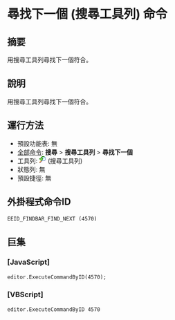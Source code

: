 # 尋找下一個 (搜尋工具列) 命令

## 摘要

用搜尋工具列尋找下一個符合。

## 說明

用搜尋工具列尋找下一個符合。

## 運行方法

- 預設功能表: 無
- [全部命令](../tools/all_commands): **搜尋**
\> **搜尋工具列** \> **尋找下一個**
- 工具列: ![](../../images/editrepeat.png) (搜尋工具列)
- 狀態列: 無
- 預設捷徑: 無

## 外掛程式命令ID

```
EEID_FINDBAR_FIND_NEXT (4570)
```

## 巨集

### \[JavaScript\]

```
editor.ExecuteCommandByID(4570);
```

### \[VBScript\]

```
editor.ExecuteCommandByID 4570
```
